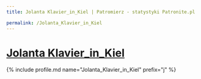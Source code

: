 ```yaml
---
title: Jolanta Klavier_in_Kiel | Patromierz - statystyki Patronite.pl

permalink: /Jolanta_Klavier_in_Kiel
---
```


# [Jolanta Klavier_in_Kiel](https://patronite.pl/Jolanta_Klavier_in_Kiel)

{% include profile.md name="Jolanta_Klavier_in_Kiel" prefix="j" %}
